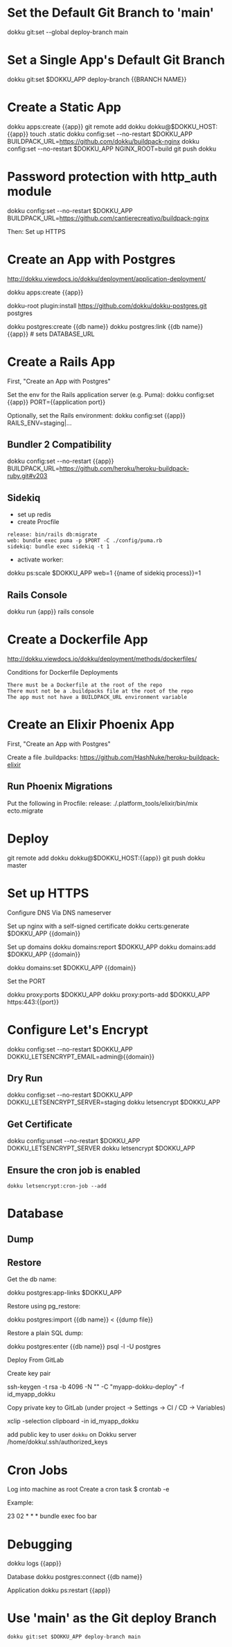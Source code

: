 # Set the Default Git Branch to 'main'

dokku git:set --global deploy-branch main

# Set a Single App's Default Git Branch

dokku git:set $DOKKU_APP deploy-branch {{BRANCH NAME}}

# Create a Static App

dokku apps:create {{app}}
git remote add dokku dokku@$DOKKU_HOST:{{app}}
touch .static
dokku config:set --no-restart $DOKKU_APP BUILDPACK_URL=https://github.com/dokku/buildpack-nginx
dokku config:set --no-restart $DOKKU_APP NGINX_ROOT=build
git push dokku

# Password protection with http_auth module

dokku config:set --no-restart $DOKKU_APP BUILDPACK_URL=https://github.com/cantierecreativo/buildpack-nginx

Then: Set up HTTPS

# Create an App with Postgres

http://dokku.viewdocs.io/dokku/deployment/application-deployment/

dokku apps:create {{app}}

dokku-root plugin:install https://github.com/dokku/dokku-postgres.git postgres

dokku postgres:create {{db name}}
dokku postgres:link {{db name}} {{app}} # sets DATABASE_URL

# Create a Rails App

First, "Create an App with Postgres"

Set the env for the Rails application server (e.g. Puma):
dokku config:set {{app}} PORT={{application port}}

Optionally, set the Rails environment:
dokku config:set {{app}} RAILS_ENV=staging|...

## Bundler 2 Compatibility

dokku config:set --no-restart {{app}} BUILDPACK_URL=https://github.com/heroku/heroku-buildpack-ruby.git#v203

## Sidekiq

* set up redis
* create Procfile

```
release: bin/rails db:migrate
web: bundle exec puma -p $PORT -C ./config/puma.rb
sidekiq: bundle exec sidekiq -t 1
```

* activate worker:

dokku ps:scale $DOKKU_APP web=1 {{name of sidekiq process}}=1

## Rails Console

dokku run {app}} rails console

# Create a Dockerfile App

http://dokku.viewdocs.io/dokku/deployment/methods/dockerfiles/

Conditions for Dockerfile Deployments

    There must be a Dockerfile at the root of the repo
    There must not be a .buildpacks file at the root of the repo
    The app must not have a BUILDPACK_URL environment variable


# Create an Elixir Phoenix App

First, "Create an App with Postgres"

Create a file .buildpacks:
https://github.com/HashNuke/heroku-buildpack-elixir

## Run Phoenix Migrations

Put the following in Procfile:
release: ./.platform_tools/elixir/bin/mix ecto.migrate

# Deploy

git remote add dokku dokku@$DOKKU_HOST:{{app}}
git push dokku master

# Set up HTTPS

Configure DNS
Via DNS nameserver

Set up nginx with a self-signed certificate
dokku certs:generate $DOKKU_APP {{domain}}

Set up domains
dokku domains:report $DOKKU_APP
dokku domains:add $DOKKU_APP {{domain}}

dokku domains:set $DOKKU_APP {{domain}}


Set the PORT

dokku proxy:ports $DOKKU_APP
dokku proxy:ports-add $DOKKU_APP https:443:{{port}}


# Configure Let's Encrypt

dokku config:set --no-restart $DOKKU_APP DOKKU_LETSENCRYPT_EMAIL=admin@{{domain}}

## Dry Run

dokku config:set --no-restart $DOKKU_APP DOKKU_LETSENCRYPT_SERVER=staging
dokku letsencrypt $DOKKU_APP

## Get Certificate

dokku config:unset --no-restart $DOKKU_APP DOKKU_LETSENCRYPT_SERVER
dokku letsencrypt $DOKKU_APP

## Ensure the cron job is enabled

    dokku letsencrypt:cron-job --add

# Database

## Dump


## Restore

Get the db name:

dokku postgres:app-links $DOKKU_APP

Restore using pg_restore:

dokku postgres:import {{db name}} < {{dump file}}

Restore a plain SQL dump:

dokku postgres:enter {{db name}} psql -l -U postgres


Deploy From GitLab

Create key pair

ssh-keygen -t rsa -b 4096 -N "" -C "myapp-dokku-deploy" -f id_myapp_dokku

Copy private key to GitLab (under project -> Settings -> CI / CD -> Variables)

xclip -selection clipboard -in id_myapp_dokku

add public key to user `dokku` on Dokku server /home/dokku/.ssh/authorized_keys

# Cron Jobs

Log into machine as root
Create a cron task
$ crontab -e

Example:

23 02 * * * bundle exec foo bar

# Debugging

dokku logs {{app}}

Database
dokku postgres:connect {{db name}}

Application
dokku ps:restart {{app}}

# Use 'main' as the Git deploy Branch

```shell
dokku git:set $DOKKU_APP deploy-branch main
```
